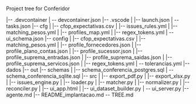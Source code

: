 Project tree for Conferidor

|-- .devcontainer
|   -- devcontainer.json
|-- .vscode
|   |-- launch.json
|   -- tasks.json
|-- cfg
|   |-- cfop_expectativas.csv
|   |-- issues_rules.yml
|   |-- matching_pesos.yml
|   |-- profiles_map.yml
|   |-- regex_tokens.yml
|   -- ui_schema.json
|-- config
|   |-- cfop_expectativas.csv
|   |-- matching_pesos.yml
|   |-- profile_fornecedores.json
|   |-- profile_plano_contas.json
|   |-- profile_sucessor.json
|   |-- profile_suprema_entradas.json
|   |-- profile_suprema_saidas.json
|   |-- profile_suprema_servicos.json
|   |-- regex_tokens.yml
|   -- tolerancias.yml
|-- dados
|-- out
|-- schemas
|   |-- schema_conferencia_postgres.sql
|   -- schema_conferencia_sqlite.sql
|-- src
|   |-- export_pdf.py
|   |-- export_xlsx.py
|   |-- issues_engine.py
|   |-- loader.py
|   |-- matcher.py
|   |-- normalizer.py
|   |-- reconciler.py
|   |-- ui_app.html
|   |-- ui_dataset_builder.py
|   -- ui_server.py
|-- agente.md
|-- README_implantacao.md
-- TREE.md
